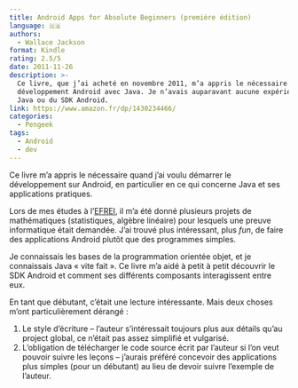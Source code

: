 ```yaml
---
title: Android Apps for Absolute Beginners (première édition)
language: 🇬🇧
authors:
  - Wallace Jackson
format: Kindle
rating: 2.5/5
date: 2011-11-26
description: >-
  Ce livre, que j’ai acheté en novembre 2011, m’a appris le nécessaire sur le
  développement Android avec Java. Je n’avais auparavant aucune expérience de
  Java ou du SDK Android.
link: https://www.amazon.fr/dp/1430234466/
categories:
  - Pengeek
tags:
  - Android
  - dev
---
```


Ce livre m’a appris le nécessaire quand j’ai voulu démarrer le développement sur
Android, en particulier en ce qui concerne Java et ses applications pratiques.

Lors de mes études à l’[EFREI](https://en.wikipedia.org/wiki/EFREI), il m’a été
donné plusieurs projets de mathématiques (statistiques, algèbre linéaire) pour
lesquels une preuve informatique était demandée. J’ai trouvé plus intéressant,
plus _fun_, de faire des applications Android plutôt que des programmes simples.

Je connaissais les bases de la programmation orientée objet, et je connaissais
Java « vite fait ».
Ce livre m’a aidé à petit à petit découvrir le SDK Android et comment ses
différents composants interagissent entre eux.

En tant que débutant, c’était une lecture intéressante. Mais deux choses m’ont
particulièrement dérangé :

1. Le style d’écriture – l’auteur s’intéressait toujours plus aux détails qu’au
   project global, ce n’était pas assez simplifié et vulgarisé.
2. L’obligation de télécharger le code source écrit par l’auteur si l’on veut
   pouvoir suivre les leçons – j’aurais préféré concevoir des applications plus
   simples (pour un débutant) au lieu de devoir suivre l’exemple de l’auteur.